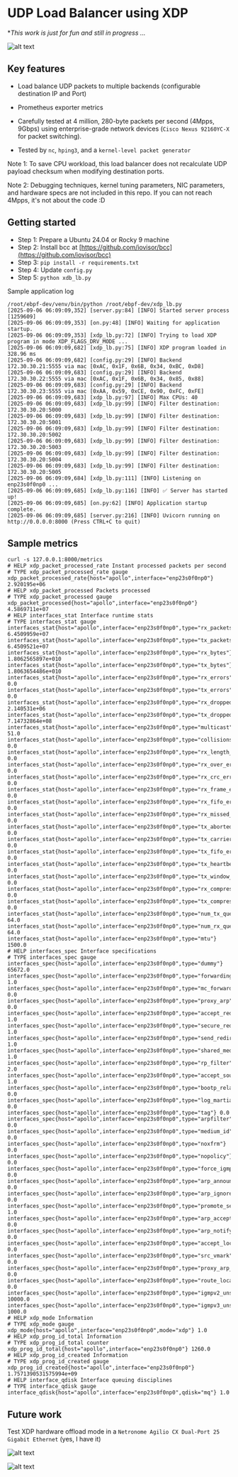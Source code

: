 # UDP Load Balancer using XDP

**This work is just for fun and still in progress ...*

![alt text](xdp-lb-grafana.png "grafana")


## Key features

- Load balance UDP packets to multiple backends (configurable destination IP and Port)
- Prometheus exporter metrics
- Carefully tested at 4 million, 280-byte packets per second (4Mpps, 9Gbps) using enterprise-grade network devices (`Cisco Nexus 92160YC-X` for packet switching).

- Tested by `nc`, `hping3`, and a `kernel-level packet generator`

Note 1: To save CPU workload, this load balancer does not recalculate UDP payload checksum when modifying destination ports.

Note 2: Debugging techniques, kernel tuning parameters, NIC parameters, and hardware specs are not included in this repo. If you can not reach 4Mpps, it's not about the code :D

## Getting started

- Step 1: Prepare a Ubuntu 24.04 or Rocky 9 machine
- Step 2: Install bcc at [https://github.com/iovisor/bcc](https://github.com/iovisor/bcc)
- Step 3: `pip install -r requirements.txt`
- Step 4: Update `config.py`
- Step 5: `python xdb_lb.py`

Sample application log

```
/root/ebpf-dev/venv/bin/python /root/ebpf-dev/xdp_lb.py 
[2025-09-06 06:09:09,352] [server.py:84] [INFO] Started server process [1259609]
[2025-09-06 06:09:09,353] [on.py:48] [INFO] Waiting for application startup.
[2025-09-06 06:09:09,353] [xdp_lb.py:72] [INFO] Trying to load XDP program in mode XDP_FLAGS_DRV_MODE ...
[2025-09-06 06:09:09,682] [xdp_lb.py:75] [INFO] XDP program loaded in 328.96 ms
[2025-09-06 06:09:09,682] [config.py:29] [INFO] Backend 172.30.30.21:5555 via mac [0xAC, 0x1F, 0x6B, 0x34, 0xBC, 0xD8]
[2025-09-06 06:09:09,683] [config.py:29] [INFO] Backend 172.30.30.22:5555 via mac [0xAC, 0x1F, 0x6B, 0x34, 0x85, 0x88]
[2025-09-06 06:09:09,683] [config.py:29] [INFO] Backend 172.30.30.23:5555 via mac [0xAA, 0x59, 0xCE, 0x90, 0xFC, 0xFE]
[2025-09-06 06:09:09,683] [xdp_lb.py:97] [INFO] Max CPUs: 40
[2025-09-06 06:09:09,683] [xdp_lb.py:99] [INFO] Filter destination: 172.30.30.20:5000
[2025-09-06 06:09:09,683] [xdp_lb.py:99] [INFO] Filter destination: 172.30.30.20:5001
[2025-09-06 06:09:09,683] [xdp_lb.py:99] [INFO] Filter destination: 172.30.30.20:5002
[2025-09-06 06:09:09,683] [xdp_lb.py:99] [INFO] Filter destination: 172.30.30.20:5003
[2025-09-06 06:09:09,683] [xdp_lb.py:99] [INFO] Filter destination: 172.30.30.20:5004
[2025-09-06 06:09:09,683] [xdp_lb.py:99] [INFO] Filter destination: 172.30.30.20:5005
[2025-09-06 06:09:09,684] [xdp_lb.py:111] [INFO] Listening on enp23s0f0np0 ...
[2025-09-06 06:09:09,685] [xdp_lb.py:116] [INFO] ✅ Server has started up!
[2025-09-06 06:09:09,685] [on.py:62] [INFO] Application startup complete.
[2025-09-06 06:09:09,685] [server.py:216] [INFO] Uvicorn running on http://0.0.0.0:8000 (Press CTRL+C to quit)
```

## Sample metrics

```
curl -s 127.0.0.1:8000/metrics
# HELP xdp_packet_processed_rate Instant processed packets per second
# TYPE xdp_packet_processed_rate gauge
xdp_packet_processed_rate{host="apollo",interface="enp23s0f0np0"} 2.920195e+06
# HELP xdp_packet_processed Packets processed
# TYPE xdp_packet_processed gauge
xdp_packet_processed{host="apollo",interface="enp23s0f0np0"} 4.5869711e+07
# HELP interfaces_stat Interface runtime stats
# TYPE interfaces_stat gauge
interfaces_stat{host="apollo",interface="enp23s0f0np0",type="rx_packets"} 6.4509959e+07
interfaces_stat{host="apollo",interface="enp23s0f0np0",type="tx_packets"} 6.4509521e+07
interfaces_stat{host="apollo",interface="enp23s0f0np0",type="rx_bytes"} 1.8062565897e+010
interfaces_stat{host="apollo",interface="enp23s0f0np0",type="tx_bytes"} 1.8063654486e+010
interfaces_stat{host="apollo",interface="enp23s0f0np0",type="rx_errors"} 0.0
interfaces_stat{host="apollo",interface="enp23s0f0np0",type="tx_errors"} 0.0
interfaces_stat{host="apollo",interface="enp23s0f0np0",type="rx_dropped"} 2.140531e+06
interfaces_stat{host="apollo",interface="enp23s0f0np0",type="tx_dropped"} 7.14732864e+08
interfaces_stat{host="apollo",interface="enp23s0f0np0",type="multicast"} 51.0
interfaces_stat{host="apollo",interface="enp23s0f0np0",type="collisions"} 0.0
interfaces_stat{host="apollo",interface="enp23s0f0np0",type="rx_length_errors"} 0.0
interfaces_stat{host="apollo",interface="enp23s0f0np0",type="rx_over_errors"} 0.0
interfaces_stat{host="apollo",interface="enp23s0f0np0",type="rx_crc_errors"} 0.0
interfaces_stat{host="apollo",interface="enp23s0f0np0",type="rx_frame_errors"} 0.0
interfaces_stat{host="apollo",interface="enp23s0f0np0",type="rx_fifo_errors"} 0.0
interfaces_stat{host="apollo",interface="enp23s0f0np0",type="rx_missed_errors"} 0.0
interfaces_stat{host="apollo",interface="enp23s0f0np0",type="tx_aborted_errors"} 0.0
interfaces_stat{host="apollo",interface="enp23s0f0np0",type="tx_carrier_errors"} 0.0
interfaces_stat{host="apollo",interface="enp23s0f0np0",type="tx_fifo_errors"} 0.0
interfaces_stat{host="apollo",interface="enp23s0f0np0",type="tx_heartbeat_errors"} 0.0
interfaces_stat{host="apollo",interface="enp23s0f0np0",type="tx_window_errors"} 0.0
interfaces_stat{host="apollo",interface="enp23s0f0np0",type="rx_compressed"} 0.0
interfaces_stat{host="apollo",interface="enp23s0f0np0",type="tx_compressed"} 0.0
interfaces_stat{host="apollo",interface="enp23s0f0np0",type="num_tx_queue"} 64.0
interfaces_stat{host="apollo",interface="enp23s0f0np0",type="num_rx_queue"} 64.0
interfaces_stat{host="apollo",interface="enp23s0f0np0",type="mtu"} 1500.0
# HELP interfaces_spec Interface specifications
# TYPE interfaces_spec gauge
interfaces_spec{host="apollo",interface="enp23s0f0np0",type="dummy"} 65672.0
interfaces_spec{host="apollo",interface="enp23s0f0np0",type="forwarding"} 1.0
interfaces_spec{host="apollo",interface="enp23s0f0np0",type="mc_forwarding"} 0.0
interfaces_spec{host="apollo",interface="enp23s0f0np0",type="proxy_arp"} 0.0
interfaces_spec{host="apollo",interface="enp23s0f0np0",type="accept_redirects"} 1.0
interfaces_spec{host="apollo",interface="enp23s0f0np0",type="secure_redirects"} 1.0
interfaces_spec{host="apollo",interface="enp23s0f0np0",type="send_redirects"} 1.0
interfaces_spec{host="apollo",interface="enp23s0f0np0",type="shared_media"} 1.0
interfaces_spec{host="apollo",interface="enp23s0f0np0",type="rp_filter"} 2.0
interfaces_spec{host="apollo",interface="enp23s0f0np0",type="accept_source_route"} 1.0
interfaces_spec{host="apollo",interface="enp23s0f0np0",type="bootp_relay"} 0.0
interfaces_spec{host="apollo",interface="enp23s0f0np0",type="log_martians"} 0.0
interfaces_spec{host="apollo",interface="enp23s0f0np0",type="tag"} 0.0
interfaces_spec{host="apollo",interface="enp23s0f0np0",type="arpfilter"} 0.0
interfaces_spec{host="apollo",interface="enp23s0f0np0",type="medium_id"} 0.0
interfaces_spec{host="apollo",interface="enp23s0f0np0",type="noxfrm"} 0.0
interfaces_spec{host="apollo",interface="enp23s0f0np0",type="nopolicy"} 0.0
interfaces_spec{host="apollo",interface="enp23s0f0np0",type="force_igmp_version"} 0.0
interfaces_spec{host="apollo",interface="enp23s0f0np0",type="arp_announce"} 0.0
interfaces_spec{host="apollo",interface="enp23s0f0np0",type="arp_ignore"} 0.0
interfaces_spec{host="apollo",interface="enp23s0f0np0",type="promote_secondaries"} 1.0
interfaces_spec{host="apollo",interface="enp23s0f0np0",type="arp_accept"} 0.0
interfaces_spec{host="apollo",interface="enp23s0f0np0",type="arp_notify"} 0.0
interfaces_spec{host="apollo",interface="enp23s0f0np0",type="accept_local"} 0.0
interfaces_spec{host="apollo",interface="enp23s0f0np0",type="src_vmark"} 0.0
interfaces_spec{host="apollo",interface="enp23s0f0np0",type="proxy_arp_pvlan"} 0.0
interfaces_spec{host="apollo",interface="enp23s0f0np0",type="route_localnet"} 0.0
interfaces_spec{host="apollo",interface="enp23s0f0np0",type="igmpv2_unsolicited_report_interval"} 10000.0
interfaces_spec{host="apollo",interface="enp23s0f0np0",type="igmpv3_unsolicited_report_interval"} 1000.0
# HELP xdp_mode Information
# TYPE xdp_mode gauge
xdp_mode{host="apollo",interface="enp23s0f0np0",mode="xdp"} 1.0
# HELP xdp_prog_id_total Information
# TYPE xdp_prog_id_total counter
xdp_prog_id_total{host="apollo",interface="enp23s0f0np0"} 1260.0
# HELP xdp_prog_id_created Information
# TYPE xdp_prog_id_created gauge
xdp_prog_id_created{host="apollo",interface="enp23s0f0np0"} 1.7571390531575994e+09
# HELP interface_qdisk Interface queuing disciplines
# TYPE interface_qdisk gauge
interface_qdisk{host="apollo",interface="enp23s0f0np0",qdisk="mq"} 1.0
```

## Future work

Test XDP hardware offload mode in a `Netronome Agilio CX Dual-Port 25 Gigabit Ethernet` (yes, I have it)

![alt text](smartnic.jpg "smartnic")

![alt text](smartnic_2.jpg "smartnic_2")
